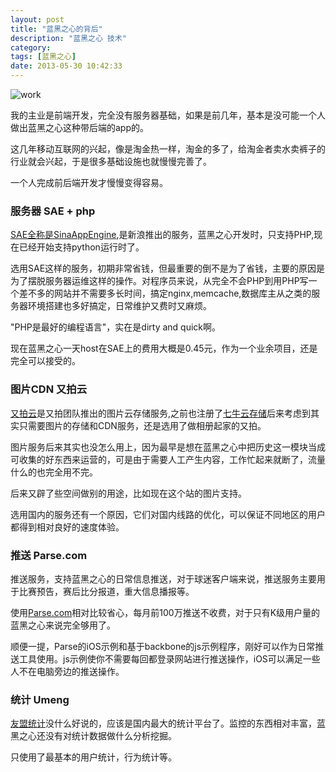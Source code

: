 ```yaml
---
layout: post
title: "蓝黑之心的背后"
description: "蓝黑之心 技术"
category: 
tags: [蓝黑之心]
date: 2013-05-30 10:42:33
---
```


![work](http://interbbs.b0.upaiyun.com/work.png)

我的主业是前端开发，完全没有服务器基础，如果是前几年，基本是没可能一个人做出蓝黑之心这种带后端的app的。  

这几年移动互联网的兴起，像是淘金热一样，淘金的多了，给淘金者卖水卖裤子的行业就会兴起，于是很多基础设施也就慢慢完善了。  

一个人完成前后端开发才慢慢变得容易。

### 服务器 SAE + php
[SAE全称是SinaAppEngine](http://sae.sina.com.cn),是新浪推出的服务，蓝黑之心开发时，只支持PHP,现在已经开始支持python运行时了。
  
选用SAE这样的服务，初期非常省钱，但最重要的倒不是为了省钱，主要的原因是为了摆脱服务器运维这样的操作。对程序员来说，从完全不会PHP到用PHP写一个差不多的网站并不需要多长时间，搞定nginx,memcache,数据库主从之类的服务器环境搭建也多好搞定，日常维护又费时又麻烦。

"PHP是最好的编程语言"，实在是dirty and quick啊。
  
现在蓝黑之心一天host在SAE上的费用大概是0.45元，作为一个业余项目，还是完全可以接受的。

### 图片CDN 又拍云

[又拍云](https://www.upyun.com)是又拍团队推出的图片云存储服务,之前也注册了[七牛云存储](http://www.qiniu.com)后来考虑到其实只需要图片的存储和CDN服务，还是选用了做相册起家的又拍。

图片服务后来其实也没怎么用上，因为最早是想在蓝黑之心中把历史这一模块当成可收集的好东西来运营的，可是由于需要人工产生内容，工作忙起来就断了，流量什么的也完全用不完。

后来又辟了些空间做别的用途，比如现在这个站的图片支持。

选用国内的服务还有一个原因，它们对国内线路的优化，可以保证不同地区的用户都得到相对良好的速度体验。

### 推送 Parse.com

推送服务，支持蓝黑之心的日常信息推送，对于球迷客户端来说，推送服务主要用于比赛预告，赛后比分报道，重大信息播报等。

使用[Parse.com](https://parse.com)相对比较省心，每月前100万推送不收费，对于只有K级用户量的蓝黑之心来说完全够用了。

顺便一提，Parse的iOS示例和基于backbone的js示例程序，刚好可以作为日常推送工具使用。js示例使你不需要每回都登录网站进行推送操作，iOS可以满足一些人不在电脑旁边的推送操作。

### 统计 Umeng
[友盟统计](http://www.umeng.com)没什么好说的，应该是国内最大的统计平台了。监控的东西相对丰富，蓝黑之心还没有对统计数据做什么分析挖掘。

只使用了最基本的用户统计，行为统计等。


